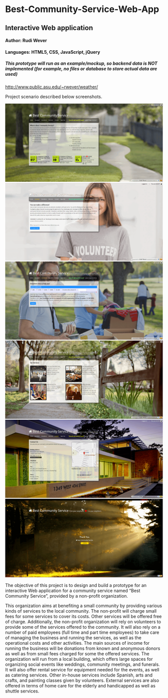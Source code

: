 # Best-Community-Service-Web-App
## Interactive Web application

#### Author: Rudi Wever
#### Languages: HTML5, CSS, JavaScript, jQuery
##### *This prototype will run as an example/mockup, so backend data is NOT implemented (for example, no files or database to store actual data are used)*
http://www.public.asu.edu/~rwever/weather/

Project scenario described below screenshots.

![Best Community Service Mainpage screenshot](https://github.com/rwever-projects/Best-Community-Service-Web-App/blob/master/BCS_Mainpage_Screenshot.png)
![Best Community Service Volunteerpage screenshot](https://github.com/rwever-projects/Best-Community-Service-Web-App/blob/master/BCS_Volunteer_Screenshot.png)
![Best Community Service Donationspage screenshot](https://github.com/rwever-projects/Best-Community-Service-Web-App/blob/master/BCS_Donations_Screenshot.png)
![Best Community Service Servicespage screenshot](https://github.com/rwever-projects/Best-Community-Service-Web-App/blob/master/BCS_Services_Screenshot.png)
![Best Community Service Contactpage screenshot](https://github.com/rwever-projects/Best-Community-Service-Web-App/blob/master/BCS_Contact_Screenshot.png)
![Best Community Service Logoutpage screenshot](https://github.com/rwever-projects/Best-Community-Service-Web-App/blob/master/BCS_Logout_Screenshot.png)

The objective of this project is to design and build a prototype for an interactive Web application for a community service named “Best Community Service”, provided by a non-profit organization.

This organization aims at benefiting a small community by providing various kinds of services to the local community. The non-profit will charge small fees for some services to cover its costs. Other services will be offered free of charge. Additionally, the non-profit organization will rely on volunteers to provide some of the services offered to the community. It will also rely on a number of paid employees (full time and part time employees) to take care of managing the business and running the services, as well as the operational costs and other activities. The main sources of income for running the business will be donations from known and anonymous donors as well as from small fees charged for some the offered services. The organization will run from a local building, which offers large spaces for organizing social events like weddings, community meetings, and funerals. It will also offer rental service for equipment needed for the events, as well as catering services. Other in-house services include Spanish, arts and crafts, and painting classes given by volunteers. External services are also offered in terms of home care for the elderly and handicapped as well as shuttle services.
